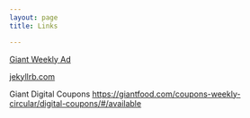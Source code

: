 ```yaml
---
layout: page
title: Links

---
```

[Giant Weekly Ad](https://giantfood.com/coupons-weekly-circular/weekly-circular/)  
 
[jekyllrb.com](https://jekyllrb.com/)


Giant Digital Coupons https://giantfood.com/coupons-weekly-circular/digital-coupons/#/available  
 
